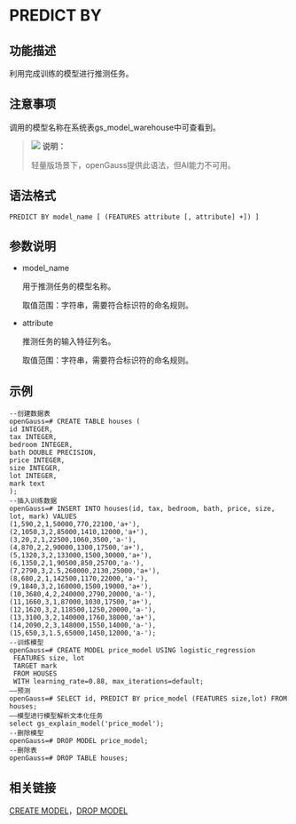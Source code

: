 # PREDICT BY<a name="ZH-CN_TOPIC_0000001117479700"></a>

## 功能描述<a name="section1596413142510"></a>

利用完成训练的模型进行推测任务。

## 注意事项<a name="section766913421659"></a>

调用的模型名称在系统表gs\_model\_warehouse中可查看到。

>![](public_sys-resources/icon-note.gif) **说明：** 
>
>轻量版场景下，openGauss提供此语法，但AI能力不可用。

## 语法格式<a name="section74427451052"></a>

```
PREDICT BY model_name [ (FEATURES attribute [, attribute] +]) ]
```

## 参数说明<a name="section1885554716517"></a>

-   model\_name

    用于推测任务的模型名称。

    取值范围：字符串，需要符合标识符的命名规则。

-   attribute

    推测任务的输入特征列名。

    取值范围：字符串，需要符合标识符的命名规则。


## 示例<a name="section9624150554"></a>

```
--创建数据表
openGauss=# CREATE TABLE houses (
id INTEGER,
tax INTEGER,
bedroom INTEGER,
bath DOUBLE PRECISION,
price INTEGER,
size INTEGER,
lot INTEGER,
mark text
);
--插入训练数据
openGauss=# INSERT INTO houses(id, tax, bedroom, bath, price, size, lot, mark) VALUES
(1,590,2,1,50000,770,22100,'a+'),
(2,1050,3,2,85000,1410,12000,'a+'),
(3,20,2,1,22500,1060,3500,'a-'),
(4,870,2,2,90000,1300,17500,'a+'),
(5,1320,3,2,133000,1500,30000,'a+'),
(6,1350,2,1,90500,850,25700,'a-'),
(7,2790,3,2.5,260000,2130,25000,'a+'),
(8,680,2,1,142500,1170,22000,'a-'),
(9,1840,3,2,160000,1500,19000,'a+'),
(10,3680,4,2,240000,2790,20000,'a-'),
(11,1660,3,1,87000,1030,17500,'a+'),
(12,1620,3,2,118500,1250,20000,'a-'),
(13,3100,3,2,140000,1760,38000,'a+'),
(14,2090,2,3,148000,1550,14000,'a-'),
(15,650,3,1.5,65000,1450,12000,'a-');
--训练模型
openGauss=# CREATE MODEL price_model USING logistic_regression
 FEATURES size, lot
 TARGET mark
 FROM HOUSES
 WITH learning_rate=0.88, max_iterations=default;
——预测
openGauss=# SELECT id, PREDICT BY price_model (FEATURES size,lot) FROM houses;
——模型进行模型解析文本化任务
select gs_explain_model('price_model');
--删除模型
openGauss=# DROP MODEL price_model;
--删除表
openGauss=# DROP TABLE houses;
```

## 相关链接<a name="section998105215517"></a>

[CREATE MODEL](CREATE-MODEL.md)，[DROP MODEL](DROP-MODEL.md)

